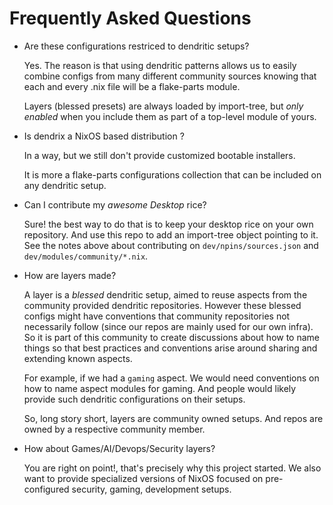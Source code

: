 # Frequently Asked Questions

- Are these configurations restriced to dendritic setups?

  Yes. The reason is that using dendritic patterns allows
  us to easily combine configs from many different community sources
  knowing that each and every .nix file will be a flake-parts module.

  Layers (blessed presets) are always loaded by import-tree,
  but _only enabled_ when you include them as part of a top-level module of yours.

- Is dendrix a NixOS based distribution ?

  In a way, but we still don't provide customized bootable installers.

  It is more a flake-parts configurations collection that can be included
  on any dendritic setup.

- Can I contribute my _awesome Desktop_ rice?

  Sure! the best way to do that is to keep your desktop rice on your own repository.
  And use this repo to add an import-tree object pointing to it. See the notes above
  about contributing on `dev/npins/sources.json` and `dev/modules/community/*.nix`.

- How are layers made?

  A layer is a _blessed_ dendritic setup, aimed to reuse aspects from the community
  provided dendritic repositories. However these blessed configs might have conventions
  that community repositories not necessarily follow (since our repos are mainly used
  for our own infra). So it is part of this community to create discussions about how
  to name things so that best practices and conventions arise around sharing and
  extending known aspects.

  For example, if we had a `gaming` aspect. We would need conventions on how to name
  aspect modules for gaming. And people would likely provide such dendritic configurations
  on their setups.

  So, long story short, layers are community owned setups. And repos are owned by
  a respective community member.

- How about Games/AI/Devops/Security layers?

  You are right on point!, that's precisely why this project started. We also
  want to provide specialized versions of NixOS focused on pre-configured security, gaming,
  development setups.
